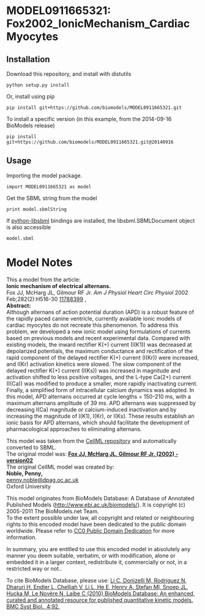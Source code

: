 # MODEL0911665321: Fox2002_IonicMechanism_CardiacMyocytes

## Installation

Download this repository, and install with distutils

`python setup.py install`

Or, install using pip

`pip install git+https://github.com/biomodels/MODEL0911665321.git`

To install a specific version (in this example, from the 2014-09-16 BioModels release)

`pip install git+https://github.com/biomodels/MODEL0911665321.git@20140916`

## Usage

Importing the model package.

`import MODEL0911665321 as model`

Get the SBML string from the model

`print model.sbmlString`

If [python-libsbml](https://pypi.python.org/pypi/python-libsbml) bindings are
installed, the libsbml.SBMLDocument object is also accessible

`model.sbml`


# Model Notes


This a model from the article:  
**Ionic mechanism of electrical alternans.**   
Fox JJ, McHarg JL, Gilmour RF Jr. _Am J Physiol Heart Circ Physiol_ 2002
Feb;282(2):H516-30 [11788399](http://www.ncbi.nlm.nih.gov/pubmed/11788399) ,  
**Abstract:**   
Although alternans of action potential duration (APD) is a robust feature of
the rapidly paced canine ventricle, currently available ionic models of
cardiac myocytes do not recreate this phenomenon. To address this problem, we
developed a new ionic model using formulations of currents based on previous
models and recent experimental data. Compared with existing models, the inward
rectifier K(+) current (I(K1)) was decreased at depolarized potentials, the
maximum conductance and rectification of the rapid component of the delayed
rectifier K(+) current (I(Kr)) were increased, and I(Kr) activation kinetics
were slowed. The slow component of the delayed rectifier K(+) current (I(Ks))
was increased in magnitude and activation shifted to less positive voltages,
and the L-type Ca(2+) current (I(Ca)) was modified to produce a smaller, more
rapidly inactivating current. Finally, a simplified form of intracellular
calcium dynamics was adopted. In this model, APD alternans occurred at cycle
lengths = 150-210 ms, with a maximum alternans amplitude of 39 ms. APD
alternans was suppressed by decreasing I(Ca) magnitude or calcium-induced
inactivation and by increasing the magnitude of I(K1), I(Kr), or I(Ks). These
results establish an ionic basis for APD alternans, which should facilitate
the development of pharmacological approaches to eliminating alternans.

This model was taken from the [CellML
repository](http://www.cellml.org/models) and automatically converted to SBML.  
The original model was: [ **Fox JJ, McHarg JL, Gilmour RF Jr. (2002) -
version02** ](http://www.cellml.org/models/fox_mcharg_gilmour_2002_version02)  
The original CellML model was created by:  
**Noble, Penny,**   
penny.noble@dpag.oc.ac.uk  
Oxford University  

This model originates from BioModels Database: A Database of Annotated
Published Models (http://www.ebi.ac.uk/biomodels/). It is copyright (c)
2005-2011 The BioModels.net Team.  
To the extent possible under law, all copyright and related or neighbouring
rights to this encoded model have been dedicated to the public domain
worldwide. Please refer to [CC0 Public Domain
Dedication](http://creativecommons.org/publicdomain/zero/1.0/) for more
information.

In summary, you are entitled to use this encoded model in absolutely any
manner you deem suitable, verbatim, or with modification, alone or embedded it
in a larger context, redistribute it, commercially or not, in a restricted way
or not..  
  
To cite BioModels Database, please use: [Li C, Donizelli M, Rodriguez N,
Dharuri H, Endler L, Chelliah V, Li L, He E, Henry A, Stefan MI, Snoep JL,
Hucka M, Le Novère N, Laibe C (2010) BioModels Database: An enhanced, curated
and annotated resource for published quantitative kinetic models. BMC Syst
Biol., 4:92.](http://www.ncbi.nlm.nih.gov/pubmed/20587024)


